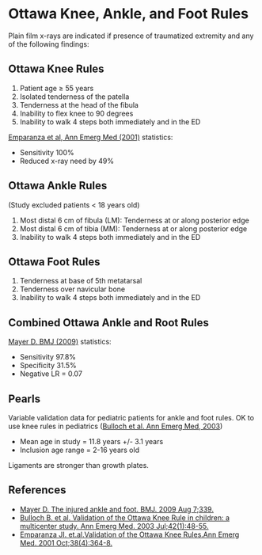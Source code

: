 


# Ottawa Knee, Ankle, and Foot Rules

Plain film x-rays are indicated if presence of traumatized extremity and any of the following findings:

## Ottawa Knee Rules

1.  Patient age ≥ 55 years
2.  Isolated tenderness of the patella
3.  Tenderness at the head of the fibula
4.  Inability to flex knee to 90 degrees
5.  Inability to walk 4 steps both immediately and in the ED    

[Emparanza et al, Ann Emerg Med (2001)](http://www.ncbi.nlm.nih.gov/pubmed/?term=11574791) statistics:

-   Sensitivity 100%
-   Reduced x-ray need by 49% 

## Ottawa Ankle Rules

(Study excluded patients &lt; 18 years old)

1.  Most distal 6 cm of fibula (LM): Tenderness at or along posterior edge
2.  Most distal 6 cm of tibia (MM): Tenderness at or along posterior edge 
3.  Inability to walk 4 steps both immediately and in the ED 

## Ottawa Foot Rules

1.  Tenderness at base of 5th metatarsal
2.  Tenderness over navicular bone
3.  Inability to walk 4 steps both immediately and in the ED 

## Combined Ottawa Ankle and Root Rules

[Mayer D. BMJ (2009)](http://www.ncbi.nlm.nih.gov/pubmed/?term=19666680) statistics:

-   Sensitivity 97.8%
-   Specificity 31.5%
-   Negative LR = 0.07  


## Pearls

Variable validation data for pediatric patients for ankle and foot rules.
OK to use knee rules in pediatrics ([Bulloch et al. Ann Emerg Med, 2003](http://www.ncbi.nlm.nih.gov/pubmed/?term=12827123)) 
-   Mean age in study = 11.8 years +/- 3.1 years
-   Inclusion age range = 2-16 years old

Ligaments are stronger than growth plates. 

## References

-   [Mayer D. The injured ankle and foot. BMJ. 2009 Aug 7;339.](http://www.ncbi.nlm.nih.gov/pubmed/?term=19666680)
-   [Bulloch B. et al. Validation of the Ottawa Knee Rule in children: a multicenter study. Ann Emerg Med. 2003 Jul;42(1):48-55.](http://www.ncbi.nlm.nih.gov/pubmed/?term=12827123)
-   [Emparanza JI. et.al.Validation of the Ottawa Knee Rules.Ann Emerg Med. 2001 Oct;38(4):364-8.](http://www.ncbi.nlm.nih.gov/pubmed/?term=11574791)
